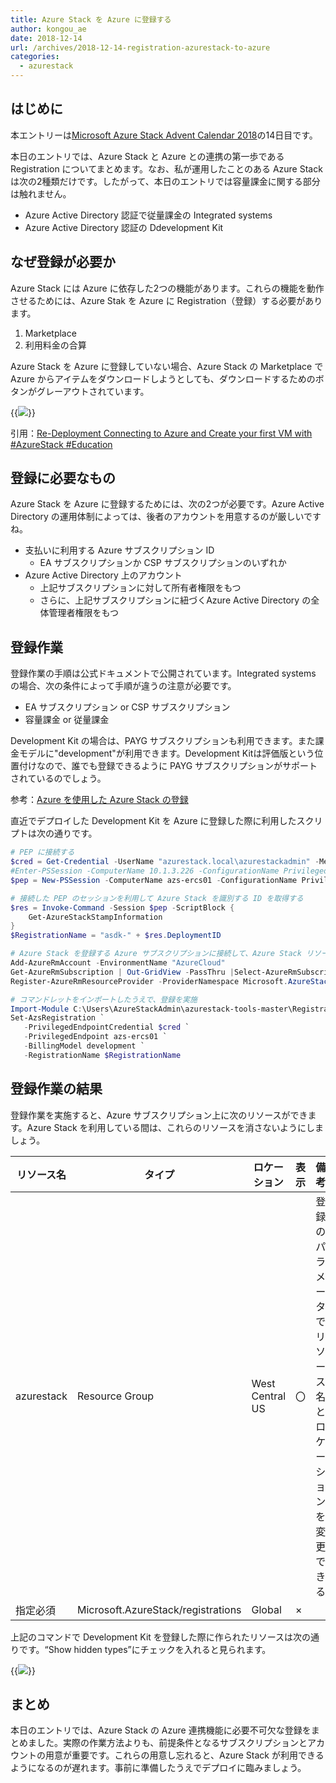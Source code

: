 ```yaml
---
title: Azure Stack を Azure に登録する
author: kongou_ae
date: 2018-12-14
url: /archives/2018-12-14-registration-azurestack-to-azure
categories:
  - azurestack
---
```


## はじめに

本エントリーは[Microsoft Azure Stack Advent Calendar 2018](https://qiita.com/advent-calendar/2018/azure-stack)の14日目です。

本日のエントリでは、Azure Stack と Azure との連携の第一歩である Registration についてまとめます。なお、私が運用したことのある Azure Stack は次の2種類だけです。したがって、本日のエントリでは容量課金に関する部分は触れません。

- Azure Active Directory 認証で従量課金の Integrated systems
- Azure Active Directory 認証の Ddevelopment Kit

## なぜ登録が必要か

Azure Stack には Azure に依存した2つの機能があります。これらの機能を動作させるためには、Azure Stak を Azure に Registration（登録）する必要があります。

1. Marketplace
2. 利用料金の合算

Azure Stack を Azure に登録していない場合、Azure Stack の Marketplace で Azure からアイテムをダウンロードしようとしても、ダウンロードするためのボタンがグレーアウトされています。

{{<img src="./../../images/2018-12-14-001.png">}}

引用：[Re-Deployment Connecting to Azure and Create your first VM with #AzureStack #Education](https://azurestackblog.wordpress.com/2017/09/24/re-deployment-connecting-to-azure-and-create-your-first-vm-with-azurestack-education/)

## 登録に必要なもの

Azure Stack を Azure に登録するためには、次の2つが必要です。Azure Active Directory の運用体制によっては、後者のアカウントを用意するのが厳しいですね。

- 支払いに利用する Azure サブスクリプション ID
  - EA サブスクリプションか CSP サブスクリプションのいずれか
- Azure Active Directory 上のアカウント
  - 上記サブスクリプションに対して所有者権限をもつ
  - さらに、上記サブスクリプションに紐づくAzure Active Directory の全体管理者権限をもつ

## 登録作業

登録作業の手順は公式ドキュメントで公開されています。Integrated systems の場合、次の条件によって手順が違うの注意が必要です。

- EA サブスクリプション or CSP サブスクリプション
- 容量課金 or 従量課金

Development Kit の場合は、PAYG サブスクリプションも利用できます。また課金モデルに"development"が利用できます。Development Kitは評価版という位置付けなので、誰でも登録できるように PAYG サブスクリプションがサポートされているのでしょう。

参考：[Azure を使用した Azure Stack の登録](https://docs.microsoft.com/ja-jp/azure/azure-stack/azure-stack-registration)

直近でデプロイした Development Kit を Azure に登録した際に利用したスクリプトは次の通りです。

```powershell
# PEP に接続する
$cred = Get-Credential -UserName "azurestack.local\azurestackadmin" -Message "Please input password of CloudAdmin"
#Enter-PSSession -ComputerName 10.1.3.226 -ConfigurationName PrivilegedEndpoint -Credential $cred
$pep = New-PSSession -ComputerName azs-ercs01 -ConfigurationName PrivilegedEndpoint -Credential $cred

# 接続した PEP のセッションを利用して Azure Stack を識別する ID を取得する
$res = Invoke-Command -Session $pep -ScriptBlock {
    Get-AzureStackStampInformation
}
$RegistrationName = "asdk-" + $res.DeploymentID

# Azure Stack を登録する Azure サブスクリプションに接続して、Azure Stack リソースプロバイダを登録する
Add-AzureRmAccount -EnvironmentName "AzureCloud"
Get-AzureRmSubscription | Out-GridView -PassThru |Select-AzureRmSubscription
Register-AzureRmResourceProvider -ProviderNamespace Microsoft.AzureStack

# コマンドレットをインポートしたうえで、登録を実施
Import-Module C:\Users\AzureStackAdmin\azurestack-tools-master\Registration\RegisterWithAzure.psm1
Set-AzsRegistration `
   -PrivilegedEndpointCredential $cred `
   -PrivilegedEndpoint azs-ercs01 `
   -BillingModel development `
   -RegistrationName $RegistrationName
```

## 登録作業の結果

登録作業を実施すると、Azure サブスクリプション上に次のリソースができます。Azure Stack を利用している間は、これらのリソースを消さないようにしましょう。

| リソース名 | タイプ | ロケーション | 表示 | 備考 |
| --------- | ----|---------- |------------|------|
| azurestack | Resource Group |West Central US | 〇 | 登録のパラメータでリソース名とロケーションを変更できる | 
| 指定必須 | Microsoft.AzureStack/registrations | Global | × | |

上記のコマンドで Development Kit を登録した際に作られたリソースは次の通りです。“Show hidden types”にチェックを入れると見られます。

{{<img src="./../../images/2018-12-14-002.png">}}

## まとめ

本日のエントリでは、Azure Stack の Azure 連携機能に必要不可欠な登録をまとめました。実際の作業方法よりも、前提条件となるサブスクリプションとアカウントの用意が重要です。これらの用意し忘れると、Azure Stack が利用できるようになるのが遅れます。事前に準備したうえでデプロイに臨みましょう。


